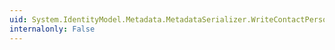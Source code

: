 ```yaml
---
uid: System.IdentityModel.Metadata.MetadataSerializer.WriteContactPerson(System.Xml.XmlWriter,System.IdentityModel.Metadata.ContactPerson)
internalonly: False
---
```

